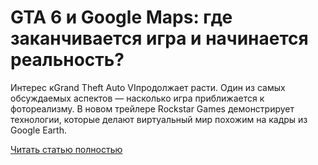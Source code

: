 # GTA 6 и Google Maps: где заканчивается игра и начинается реальность?



Интерес кGrand Theft Auto VIпродолжает расти. Один из самых обсуждаемых аспектов — насколько игра приближается к фотореализму. В новом трейлере Rockstar Games демонстрирует технологии, которые делают виртуальный мир похожим на кадры из Google Earth.

[Читать статью полностью](https://xyberbara.com/gaming/gta-6-vs-google-maps/)
